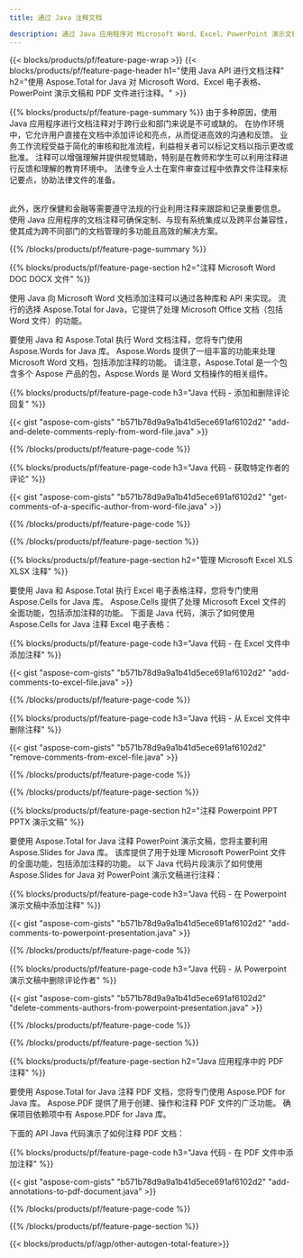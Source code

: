 ```yaml
---
title: 通过 Java 注释文档 

description: 通过 Java 应用程序对 Microsoft Word、Excel、PowerPoint 演示文稿和 PDF 文件进行注释。轻松清晰注释。
---
```


{{< blocks/products/pf/feature-page-wrap >}}
{{< blocks/products/pf/feature-page-header h1="使用 Java API 进行文档注释" h2="使用 Aspose.Total for Java 对 Microsoft Word、Excel 电子表格、PowerPoint 演示文稿和 PDF 文件进行注释。" >}}

{{% blocks/products/pf/feature-page-summary %}}
由于多种原因，使用 Java 应用程序进行文档注释对于跨行业和部门来说是不可或缺的。 在协作环境中，它允许用户直接在文档中添加评论和亮点，从而促进高效的沟通和反馈。 业务工作流程受益于简化的审核和批准流程，利益相关者可以标记文档以指示更改或批准。 注释可以增强理解并提供视觉辅助，特别是在教师和学生可以利用注释进行反馈和理解的教育环境中。 法律专业人士在案件审查过程中依靠文件注释来标记要点，协助法律文件的准备。 <br /><br />

此外，医疗保健和金融等需要遵守法规的行业利用注释来跟踪和记录重要信息。 使用 Java 应用程序的文档注释可确保定制、与现有系统集成以及跨平台兼容性，使其成为跨不同部门的文档管理的多功能且高效的解决方案。

{{% /blocks/products/pf/feature-page-summary  %}}

{{% blocks/products/pf/feature-page-section  h2="注释 Microsoft Word DOC DOCX 文件" %}}

使用 Java 向 Microsoft Word 文档添加注释可以通过各种库和 API 来实现。 流行的选择 Aspose.Total for Java，它提供了处理 Microsoft Office 文档（包括 Word 文件）的功能。   <br />

要使用 Java 和 Aspose.Total 执行 Word 文档注释，您将专门使用 Aspose.Words for Java 库。 Aspose.Words 提供了一组丰富的功能来处理 Microsoft Word 文档，包括添加注释的功能。 请注意，Aspose.Total 是一个包含多个 Aspose 产品的包，Aspose.Words 是 Word 文档操作的相关组件。<br />

{{% blocks/products/pf/feature-page-code h3="Java 代码 - 添加和删除评论回复" %}}

{{< gist "aspose-com-gists" "b571b78d9a9a1b41d5ece691af6102d2" "add-and-delete-comments-reply-from-word-file.java" >}}

{{% /blocks/products/pf/feature-page-code  %}}

{{% blocks/products/pf/feature-page-code h3="Java 代码 - 获取特定作者的评论" %}}

{{< gist "aspose-com-gists" "b571b78d9a9a1b41d5ece691af6102d2" "get-comments-of-a-specific-author-from-word-file.java" >}}

{{% /blocks/products/pf/feature-page-code  %}}

{{% /blocks/products/pf/feature-page-section %}}

{{% blocks/products/pf/feature-page-section  h2="管理 Microsoft Excel XLS XLSX 注释" %}}

要使用 Java 和 Aspose.Total 执行 Excel 电子表格注释，您将专门使用 Aspose.Cells for Java 库。 Aspose.Cells 提供了处理 Microsoft Excel 文件的全面功能，包括添加注释的功能。 下面是 Java 代码，演示了如何使用 Aspose.Cells for Java 注释 Excel 电子表格：<br />

{{% blocks/products/pf/feature-page-code h3="Java 代码 - 在 Excel 文件中添加注释" %}}

{{< gist "aspose-com-gists" "b571b78d9a9a1b41d5ece691af6102d2" "add-comments-to-excel-file.java" >}}

{{% /blocks/products/pf/feature-page-code  %}}

{{% blocks/products/pf/feature-page-code h3="Java 代码 - 从 Excel 文件中删除注释" %}}

{{< gist "aspose-com-gists" "b571b78d9a9a1b41d5ece691af6102d2" "remove-comments-from-excel-file.java" >}}

{{% /blocks/products/pf/feature-page-code  %}}

{{% /blocks/products/pf/feature-page-section %}}

{{% blocks/products/pf/feature-page-section  h2="注释 Powerpoint PPT PPTX 演示文稿" %}}

要使用 Aspose.Total for Java 注释 PowerPoint 演示文稿，您将主要利用 Aspose.Slides for Java 库。 该库提供了用于处理 Microsoft PowerPoint 文件的全面功能，包括添加注释的功能。 以下 Java 代码片段演示了如何使用 Aspose.Slides for Java 对 PowerPoint 演示文稿进行注释：<br />

{{% blocks/products/pf/feature-page-code h3="Java 代码 - 在 Powerpoint 演示文稿中添加注释" %}}

{{< gist "aspose-com-gists" "b571b78d9a9a1b41d5ece691af6102d2" "add-comments-to-powerpoint-presentation.java" >}}

{{% /blocks/products/pf/feature-page-code  %}}

{{% blocks/products/pf/feature-page-code h3="Java 代码 - 从 Powerpoint 演示文稿中删除评论作者" %}}

{{< gist "aspose-com-gists" "b571b78d9a9a1b41d5ece691af6102d2" "delete-comments-authors-from-powerpoint-presentation.java" >}}

{{% /blocks/products/pf/feature-page-code  %}}

{{% /blocks/products/pf/feature-page-section %}}

{{% blocks/products/pf/feature-page-section  h2="Java 应用程序中的 PDF 注释" %}}

要使用 Aspose.Total for Java 注释 PDF 文档，您将专门使用 Aspose.PDF for Java 库。 Aspose.PDF 提供了用于创建、操作和注释 PDF 文件的广泛功能。 确保项目依赖项中有 Aspose.PDF for Java 库。 

下面的 API Java 代码演示了如何注释 PDF 文档：<br />

{{% blocks/products/pf/feature-page-code h3="Java 代码 - 在 PDF 文件中添加注释" %}}

{{< gist "aspose-com-gists" "b571b78d9a9a1b41d5ece691af6102d2" "add-annotations-to-pdf-document.java" >}}

{{% /blocks/products/pf/feature-page-code  %}}

{{% /blocks/products/pf/feature-page-section %}}

{{< blocks/products/pf/agp/other-autogen-total-feature>}}